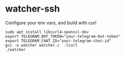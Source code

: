 # watcher-ssh

Configure your env vars, and build with curl

```
sudo apt install libcurl4-openssl-dev
export TELEGRAM_BOT_TOKEN="your-telegram-bot-token"
export TELEGRAM_CHAT_ID="your-telegram-chat-id"
gcc -o watcher watcher.c  -lcurl
./watcher
```

